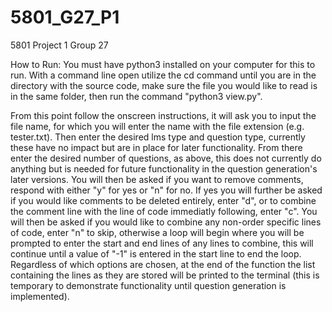 # 5801_G27_P1
5801 Project 1 Group 27 


How to Run:
You must have python3 installed on your computer for this to run.
With a command line open utilize the cd command until you are in the directory with the source code, 
make sure the file you would like to read is in the same folder, then run the command "python3 view.py".

From this point follow the onscreen instructions, it will ask you to input the file name, for which you will enter 
the name with the file extension (e.g. tester.txt). Then enter the desired lms type and question type, 
currently these have no impact but are in place for later functionality. From there enter the desired number of questions, 
as above, this does not currently do anything but is needed for future functionality in the question generation's later versions. You will then be 
asked if you want to remove comments, respond with either "y" for yes or "n" for no. If yes you will further be asked if 
you would like comments to be deleted entirely, enter "d", or to combine the comment line with the line of code immediatly following,
enter "c". You will then be asked if you would like to combine any non-order specific lines of code, enter "n" to skip, 
otherwise a loop will begin where you will be prompted to enter the start and end lines of any lines to combine, this will 
continue until a value of "-1" is entered in the start line to end the loop. Regardless of which options are chosen, at the
end of the function the list containing the lines as they are stored will be printed to the terminal (this is temporary 
to demonstrate functionality until question generation is implemented).